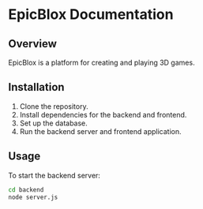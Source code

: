 # EpicBlox Documentation

## Overview

EpicBlox is a platform for creating and playing 3D games. 

## Installation

1. Clone the repository.
2. Install dependencies for the backend and frontend.
3. Set up the database.
4. Run the backend server and frontend application.

## Usage

To start the backend server:
```bash
cd backend
node server.js
